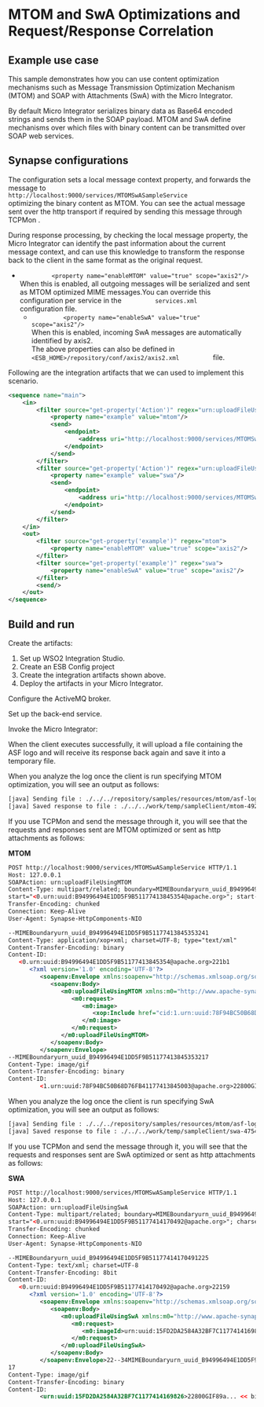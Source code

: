 # MTOM and SwA Optimizations and Request/Response Correlation

## Example use case

This sample demonstrates how you can use content optimization mechanisms such as Message Transmission Optimization Mechanism (MTOM) and SOAP with
Attachments (SwA) with the Micro Integrator.

By default Micro Integrator serializes binary data as Base64 encoded strings and sends them in the SOAP payload. MTOM and SwA define mechanisms over which files with binary content can be transmitted over SOAP web services.

## Synapse configurations

The configuration sets a local message context property, and forwards
the message to
`                   http://localhost:9000/services/MTOMSwASampleService                 `
optimizing the binary content as MTOM. You can see the actual message
sent over the http transport if required by sending this message through
TCPMon .

During response processing, by checking the local message property, the
Micro Integrator can identify the past information about the current message context,
and can use this knowledge to transform the response back to the client
in the same format as the original request.

-   `          <property name="enableMTOM" value="true" scope="axis2"/>         `  
    When this is enabled, all outgoing messages will be serialized and
    sent as MTOM optimized MIME messages.You can override this
    configuration per service in the `          services.xml         `
    configuration file.
    -   `          <property name="enableSwA" value="true" scope="axis2"/>         `  
    When this is enabled, incoming SwA messages are automatically
    identified by axis2.   
    The above properties can also be defined in
    `           <ESB_HOME>/repository/conf/axis2/axis2.xml          `
    file.

Following are the integration artifacts that we can used to implement this scenario.

```xml
<sequence name="main">
    <in>
        <filter source="get-property('Action')" regex="urn:uploadFileUsingMTOM">
            <property name="example" value="mtom"/>
            <send>
                <endpoint>
                    <address uri="http://localhost:9000/services/MTOMSwASampleService" optimize="mtom"/>
                </endpoint>
            </send>
        </filter>
        <filter source="get-property('Action')" regex="urn:uploadFileUsingSwA">
            <property name="example" value="swa"/>
            <send>
                <endpoint>
                    <address uri="http://localhost:9000/services/MTOMSwASampleService" optimize="swa"/>
                </endpoint>
            </send>
        </filter>
    </in>
    <out>
        <filter source="get-property('example')" regex="mtom">
            <property name="enableMTOM" value="true" scope="axis2"/>
        </filter>
        <filter source="get-property('example')" regex="swa">
            <property name="enableSwA" value="true" scope="axis2"/>
        </filter>
        <send/>
    </out>
</sequence>
```

## Build and run

Create the artifacts:

1. Set up WSO2 Integration Studio.
2. Create an ESB Config project
3. Create the integration artifacts shown above.
4. Deploy the artifacts in your Micro Integrator.

Configure the ActiveMQ broker.

Set up the back-end service.

Invoke the Micro Integrator:

When the client executes successfully, it will upload a file containing
the ASF logo and will receive its response back again and save it into a
temporary file.

When you analyze the log once the client is run specifying MTOM
optimization, you will see an output as follows:

```bash
[java] Sending file : ./../../repository/samples/resources/mtom/asf-logo.gif as MTOM
[java] Saved response to file : ./../../work/temp/sampleClient/mtom-49258.gif
```

If you use TCPMon and send the message through it, you will see that the
requests and responses sent are MTOM optimized or sent as http
attachments as follows:

**MTOM**

```xml
POST http://localhost:9000/services/MTOMSwASampleService HTTP/1.1
Host: 127.0.0.1
SOAPAction: urn:uploadFileUsingMTOM
Content-Type: multipart/related; boundary=MIMEBoundaryurn_uuid_B94996494E1DD5F9B51177413845353; type="application/xop+xml";
start="<0.urn:uuid:B94996494E1DD5F9B51177413845354@apache.org>"; start-info="text/xml"; charset=UTF-8
Transfer-Encoding: chunked
Connection: Keep-Alive
User-Agent: Synapse-HttpComponents-NIO

--MIMEBoundaryurn_uuid_B94996494E1DD5F9B51177413845353241
Content-Type: application/xop+xml; charset=UTF-8; type="text/xml"
Content-Transfer-Encoding: binary
Content-ID:
   <0.urn:uuid:B94996494E1DD5F9B51177413845354@apache.org>221b1
      <?xml version='1.0' encoding='UTF-8'?>
         <soapenv:Envelope xmlns:soapenv="http://schemas.xmlsoap.org/soap/envelope/">
            <soapenv:Body>
               <m0:uploadFileUsingMTOM xmlns:m0="http://www.apache-synapse.org/test">
                  <m0:request>
                     <m0:image>
                        <xop:Include href="cid:1.urn:uuid:78F94BC50B68D76FB41177413845003@apache.org" xmlns:xop="http://www.w3.org/2004/08/xop/include" />
                     </m0:image>
                  </m0:request>
               </m0:uploadFileUsingMTOM>
            </soapenv:Body>
         </soapenv:Envelope>
--MIMEBoundaryurn_uuid_B94996494E1DD5F9B51177413845353217
Content-Type: image/gif
Content-Transfer-Encoding: binary
Content-ID:
         <1.urn:uuid:78F94BC50B68D76FB41177413845003@apache.org>22800GIF89a... << binary content >>
```

When you analyze the log once the client is run specifying SwA optimization, you will see an output as follows:

```bash
[java] Sending file : ./../../repository/samples/resources/mtom/asf-logo.gif as SwA
[java] Saved response to file : ./../../work/temp/sampleClient/swa-47549.gif
```

If you use TCPMon and send the message through it, you will see that the
requests and responses sent are SwA optimized or sent as http
attachments as follows:

**SWA**

```xml
POST http://localhost:9000/services/MTOMSwASampleService HTTP/1.1
Host: 127.0.0.1
SOAPAction: urn:uploadFileUsingSwA
Content-Type: multipart/related; boundary=MIMEBoundaryurn_uuid_B94996494E1DD5F9B51177414170491; type="text/xml";
start="<0.urn:uuid:B94996494E1DD5F9B51177414170492@apache.org>"; charset=UTF-8
Transfer-Encoding: chunked
Connection: Keep-Alive
User-Agent: Synapse-HttpComponents-NIO

--MIMEBoundaryurn_uuid_B94996494E1DD5F9B51177414170491225
Content-Type: text/xml; charset=UTF-8
Content-Transfer-Encoding: 8bit
Content-ID:
   <0.urn:uuid:B94996494E1DD5F9B51177414170492@apache.org>22159
      <?xml version='1.0' encoding='UTF-8'?>
         <soapenv:Envelope xmlns:soapenv="http://schemas.xmlsoap.org/soap/envelope/">
            <soapenv:Body>
               <m0:uploadFileUsingSwA xmlns:m0="http://www.apache-synapse.org/test">
                  <m0:request>
                     <m0:imageId>urn:uuid:15FD2DA2584A32BF7C1177414169826</m0:imageId>
                  </m0:request>
               </m0:uploadFileUsingSwA>
            </soapenv:Body>
         </soapenv:Envelope>22--34MIMEBoundaryurn_uuid_B94996494E1DD5F9B511774141704912
17
Content-Type: image/gif
Content-Transfer-Encoding: binary
Content-ID:
         <urn:uuid:15FD2DA2584A32BF7C1177414169826>22800GIF89a... << binary content >>
```